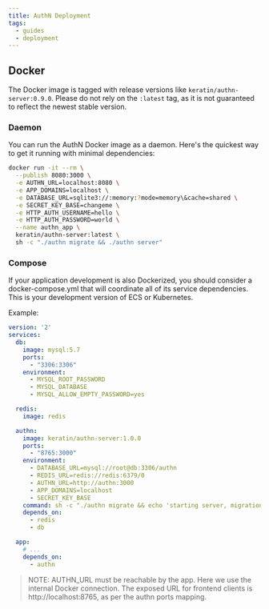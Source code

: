 ```yaml
---
title: AuthN Deployment
tags:
  - guides
  - deployment
---
```



## Docker

The Docker image is tagged with release versions like `keratin/authn-server:0.9.0`. Please do not
rely on the `:latest` tag, as it is not guaranteed to reflect the newest stable version.

### Daemon

You can run the AuthN Docker image as a daemon. Here's the quickest way to get it running with
minimal dependencies:

```sh
docker run -it --rm \
  --publish 8080:3000 \
  -e AUTHN_URL=localhost:8080 \
  -e APP_DOMAINS=localhost \
  -e DATABASE_URL=sqlite3://:memory:?mode=memory\&cache=shared \
  -e SECRET_KEY_BASE=changeme \
  -e HTTP_AUTH_USERNAME=hello \
  -e HTTP_AUTH_PASSWORD=world \
  --name authn_app \
  keratin/authn-server:latest \
  sh -c "./authn migrate && ./authn server"
```

### Compose

If your application development is also Dockerized, you should consider a docker-compose.yml that
will coordinate all of its service dependencies. This is your development version of ECS or
Kubernetes.

Example:

```yml
version: '2'
services:
  db:
    image: mysql:5.7
    ports:
      - "3306:3306"
    environment:
      - MYSQL_ROOT_PASSWORD
      - MYSQL_DATABASE
      - MYSQL_ALLOW_EMPTY_PASSWORD=yes

  redis:
    image: redis

  authn:
    image: keratin/authn-server:1.0.0
    ports:
      - "8765:3000"
    environment:
      - DATABASE_URL=mysql://root@db:3306/authn
      - REDIS_URL=redis://redis:6379/0
      - AUTHN_URL=http://authn:3000
      - APP_DOMAINS=localhost
      - SECRET_KEY_BASE  
    command: sh -c "./authn migrate && echo 'starting server, migrations finished' && ./authn server"
    depends_on:
      - redis
      - db

  app:
    # ...
    depends_on:
      - authn
```

> NOTE:
> AUTHN_URL must be reachable by the app. Here we use the internal Docker connection. The exposed
> URL for frontend clients is http://localhost:8765, as per the authn ports mapping.

